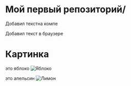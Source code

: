 # Мой первый репозиторий/

Добавил текстна компе

Добавил текст в браузере

# Картинка

это яблоко
![Яблоко](apple.jpg)

это апельсин
![Лимон](lemon.jpg)
